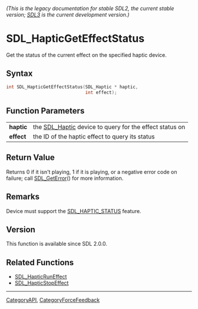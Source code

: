 ###### (This is the legacy documentation for stable SDL2, the current stable version; [SDL3](https://wiki.libsdl.org/SDL3/) is the current development version.)
# SDL_HapticGetEffectStatus

Get the status of the current effect on the specified haptic device.

## Syntax

```c
int SDL_HapticGetEffectStatus(SDL_Haptic * haptic,
                              int effect);

```

## Function Parameters

|                |                                                                       |
| -------------- | --------------------------------------------------------------------- |
| **haptic**     | the [SDL_Haptic](SDL_Haptic) device to query for the effect status on |
| **effect**     | the ID of the haptic effect to query its status                       |

## Return Value

Returns 0 if it isn't playing, 1 if it is playing, or a negative error code
on failure; call [SDL_GetError](SDL_GetError)() for more information.

## Remarks

Device must support the [SDL_HAPTIC_STATUS](SDL_HAPTIC_STATUS) feature.

## Version

This function is available since SDL 2.0.0.

## Related Functions

* [SDL_HapticRunEffect](SDL_HapticRunEffect)
* [SDL_HapticStopEffect](SDL_HapticStopEffect)

----
[CategoryAPI](CategoryAPI), [CategoryForceFeedback](CategoryForceFeedback)

